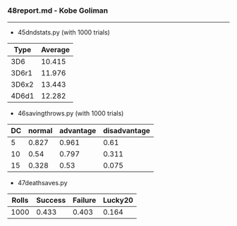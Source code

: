 ### 48report.md - Kobe Goliman ###
---------
+ 45dndstats.py (with 1000 trials)

|Type|Average|
|-----|------|
|3D6  |10.415|
|3D6r1|11.976|
|3D6x2|13.443|
|4D6d1|12.282|

+ 46savingthrows.py (with 1000 trials)

|DC |normal|advantage|disadvantage|
|---|------|---------|------------|
|5  |0.827 |0.961    |0.61        |
|10 |0.54  |0.797    |0.311       |
|15 |0.328 |0.53     |0.075       |

+ 47deathsaves.py

|Rolls|Success|Failure|Lucky20|
|-----|-------|-------|-------|
|1000 |0.433  |0.403  |0.164  |
